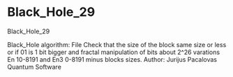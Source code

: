 # Black_Hole_29
Black_Hole_29

Black_Hole algorithm: File Check that the size of the block same size or less or if 01 is 1 bit bigger and fractal manipulation of bits about 2^26 varations En 10-8191 and En3 0-8191 minus blocks sizes. Author: Jurijus Pacalovas Quantum Software
